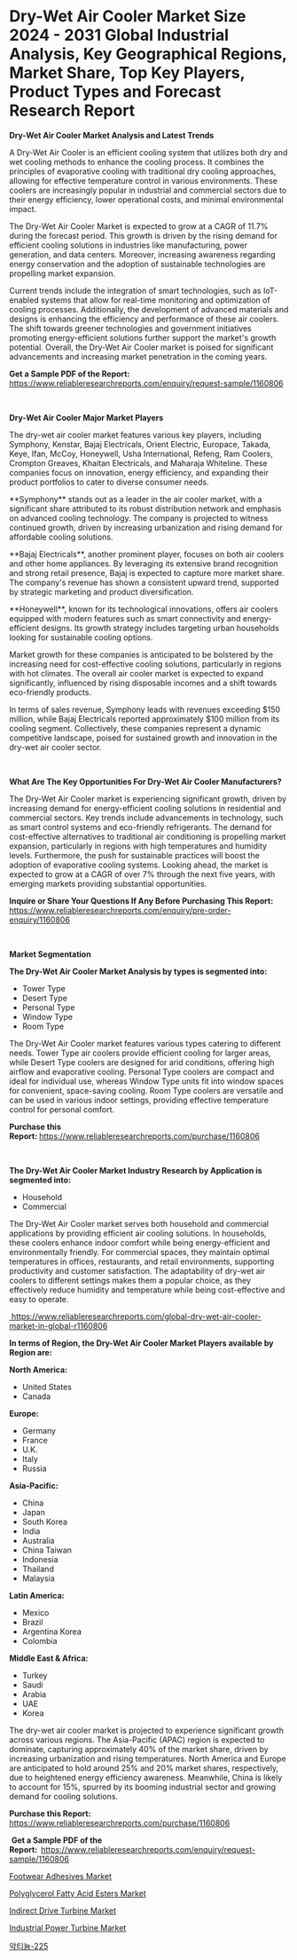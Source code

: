 <p><h1>Dry-Wet Air Cooler Market Size 2024 - 2031 Global Industrial Analysis, Key Geographical Regions, Market Share, Top Key Players, Product Types and Forecast Research Report</h1></p><p><strong>Dry-Wet Air Cooler Market Analysis and Latest Trends</strong></p>
<p><p>A Dry-Wet Air Cooler is an efficient cooling system that utilizes both dry and wet cooling methods to enhance the cooling process. It combines the principles of evaporative cooling with traditional dry cooling approaches, allowing for effective temperature control in various environments. These coolers are increasingly popular in industrial and commercial sectors due to their energy efficiency, lower operational costs, and minimal environmental impact.</p><p>The Dry-Wet Air Cooler Market is expected to grow at a CAGR of 11.7% during the forecast period. This growth is driven by the rising demand for efficient cooling solutions in industries like manufacturing, power generation, and data centers. Moreover, increasing awareness regarding energy conservation and the adoption of sustainable technologies are propelling market expansion.</p><p>Current trends include the integration of smart technologies, such as IoT-enabled systems that allow for real-time monitoring and optimization of cooling processes. Additionally, the development of advanced materials and designs is enhancing the efficiency and performance of these air coolers. The shift towards greener technologies and government initiatives promoting energy-efficient solutions further support the market's growth potential. Overall, the Dry-Wet Air Cooler market is poised for significant advancements and increasing market penetration in the coming years.</p></p>
<p><strong>Get a Sample PDF of the Report:&nbsp;</strong> <a href="https://www.reliableresearchreports.com/enquiry/request-sample/1160806">https://www.reliableresearchreports.com/enquiry/request-sample/1160806</a></p>
<p>&nbsp;</p>
<p><strong>Dry-Wet Air Cooler Major Market Players</strong></p>
<p><p>The dry-wet air cooler market features various key players, including Symphony, Kenstar, Bajaj Electricals, Orient Electric, Europace, Takada, Keye, Ifan, McCoy, Honeywell, Usha International, Refeng, Ram Coolers, Crompton Greaves, Khaitan Electricals, and Maharaja Whiteline. These companies focus on innovation, energy efficiency, and expanding their product portfolios to cater to diverse consumer needs.</p><p>**Symphony** stands out as a leader in the air cooler market, with a significant share attributed to its robust distribution network and emphasis on advanced cooling technology. The company is projected to witness continued growth, driven by increasing urbanization and rising demand for affordable cooling solutions.</p><p>**Bajaj Electricals**, another prominent player, focuses on both air coolers and other home appliances. By leveraging its extensive brand recognition and strong retail presence, Bajaj is expected to capture more market share. The company's revenue has shown a consistent upward trend, supported by strategic marketing and product diversification.</p><p>**Honeywell**, known for its technological innovations, offers air coolers equipped with modern features such as smart connectivity and energy-efficient designs. Its growth strategy includes targeting urban households looking for sustainable cooling options.</p><p>Market growth for these companies is anticipated to be bolstered by the increasing need for cost-effective cooling solutions, particularly in regions with hot climates. The overall air cooler market is expected to expand significantly, influenced by rising disposable incomes and a shift towards eco-friendly products.</p><p>In terms of sales revenue, Symphony leads with revenues exceeding $150 million, while Bajaj Electricals reported approximately $100 million from its cooling segment. Collectively, these companies represent a dynamic competitive landscape, poised for sustained growth and innovation in the dry-wet air cooler sector.</p></p>
<p>&nbsp;</p>
<p><strong>What Are The Key Opportunities For Dry-Wet Air Cooler Manufacturers?</strong></p>
<p><p>The Dry-Wet Air Cooler market is experiencing significant growth, driven by increasing demand for energy-efficient cooling solutions in residential and commercial sectors. Key trends include advancements in technology, such as smart control systems and eco-friendly refrigerants. The demand for cost-effective alternatives to traditional air conditioning is propelling market expansion, particularly in regions with high temperatures and humidity levels. Furthermore, the push for sustainable practices will boost the adoption of evaporative cooling systems. Looking ahead, the market is expected to grow at a CAGR of over 7% through the next five years, with emerging markets providing substantial opportunities.</p></p>
<p><strong>Inquire or Share Your Questions If Any Before Purchasing This Report:</strong> <a href="https://www.reliableresearchreports.com/enquiry/pre-order-enquiry/1160806">https://www.reliableresearchreports.com/enquiry/pre-order-enquiry/1160806</a></p>
<p>&nbsp;</p>
<p><strong>Market Segmentation</strong></p>
<p><strong>The Dry-Wet Air Cooler Market Analysis by types is segmented into:</strong></p>
<p><ul><li>Tower Type</li><li>Desert Type</li><li>Personal Type</li><li>Window Type</li><li>Room Type</li></ul></p>
<p><p>The Dry-Wet Air Cooler market features various types catering to different needs. Tower Type air coolers provide efficient cooling for larger areas, while Desert Type coolers are designed for arid conditions, offering high airflow and evaporative cooling. Personal Type coolers are compact and ideal for individual use, whereas Window Type units fit into window spaces for convenient, space-saving cooling. Room Type coolers are versatile and can be used in various indoor settings, providing effective temperature control for personal comfort.</p></p>
<p><strong>Purchase this Report:&nbsp;</strong><a href="https://www.reliableresearchreports.com/purchase/1160806">https://www.reliableresearchreports.com/purchase/1160806</a></p>
<p>&nbsp;</p>
<p><strong>The Dry-Wet Air Cooler Market Industry Research by Application is segmented into:</strong></p>
<p><ul><li>Household</li><li>Commercial</li></ul></p>
<p><p>The Dry-Wet Air Cooler market serves both household and commercial applications by providing efficient air cooling solutions. In households, these coolers enhance indoor comfort while being energy-efficient and environmentally friendly. For commercial spaces, they maintain optimal temperatures in offices, restaurants, and retail environments, supporting productivity and customer satisfaction. The adaptability of dry-wet air coolers to different settings makes them a popular choice, as they effectively reduce humidity and temperature while being cost-effective and easy to operate.</p></p>
<p><a href="https://www.reliableresearchreports.com/global-dry-wet-air-cooler-market-in-global-r1160806">&nbsp;https://www.reliableresearchreports.com/global-dry-wet-air-cooler-market-in-global-r1160806</a></p>
<p><strong>In terms of Region, the Dry-Wet Air Cooler Market Players available by Region are:</strong></p>
<p>
    <p> <strong> North America: </strong>
        <ul>
            <li>United States</li>
            <li>Canada</li>
        </ul>
        </p> 
    <p> <strong> Europe: </strong>
        <ul>
            <li>Germany</li>
            <li>France</li>
            <li>U.K.</li>
            <li>Italy</li>
            <li>Russia</li>
        </ul>
        </p> 
    <p> <strong> Asia-Pacific: </strong>
        <ul>
            <li>China</li>
            <li>Japan</li>
            <li>South Korea</li>
            <li>India</li>
            <li>Australia</li>
            <li>China Taiwan</li>
            <li>Indonesia</li>
            <li>Thailand</li>
            <li>Malaysia</li>
        </ul>
        </p> 
    <p> <strong> Latin America: </strong>
        <ul>
            <li>Mexico</li>
            <li>Brazil</li>
            <li>Argentina Korea</li>
            <li>Colombia</li>
        </ul>
        </p> 
    <p> <strong> Middle East & Africa: </strong>
        <ul>
            <li>Turkey</li>
            <li>Saudi</li>
            <li>Arabia</li>
            <li>UAE</li>
            <li>Korea</li>
        </ul>
    </p>
    </p>
<p><p>The dry-wet air cooler market is projected to experience significant growth across various regions. The Asia-Pacific (APAC) region is expected to dominate, capturing approximately 40% of the market share, driven by increasing urbanization and rising temperatures. North America and Europe are anticipated to hold around 25% and 20% market shares, respectively, due to heightened energy efficiency awareness. Meanwhile, China is likely to account for 15%, spurred by its booming industrial sector and growing demand for cooling solutions.</p></p>
<p><strong>Purchase this Report: </strong><a href="https://www.reliableresearchreports.com/purchase/1160806">https://www.reliableresearchreports.com/purchase/1160806</a></p>
<p>&nbsp;<strong>Get a Sample PDF of the Report:&nbsp;&nbsp;</strong><a href="https://www.reliableresearchreports.com/enquiry/request-sample/1160806">https://www.reliableresearchreports.com/enquiry/request-sample/1160806</a></p>
<p><strong></strong></p>
<p><p><a href="https://www.linkedin.com/pulse/footwear-adhesives-market-research-report-exploring-size-revenue-h99ff?trackingId=FSx0ewJNTGWKFfHDfjtlow%3D%3D">Footwear Adhesives Market</a></p><p><a href="https://www.linkedin.com/pulse/what-emerging-market-trends-polyglycerol-fatty-acid-esters-b9mpf?trackingId=zmX0owSGTLyrccIOI52DRQ%3D%3D">Polyglycerol Fatty Acid Esters Market</a></p><p><a href="https://github.com/SanjidaMahmud54/Market-Research-Report-List-1/blob/main/indirect-drive-turbine-market.md">Indirect Drive Turbine Market</a></p><p><a href="https://github.com/hgf64gh/Market-Research-Report-List-1/blob/main/industrial-power-turbine-market.md">Industrial Power Turbine Market</a></p><p><a href="https://medium.com/@trackie2000/actinium-225-%EC%82%B0%EC%97%85%EC%97%90-%EB%8C%80%ED%95%9C-%ED%86%B5%EC%B0%B0-2031%EB%85%84%EA%B9%8C%EC%A7%80%EC%9D%98-%EC%8B%9C%EC%9E%A5-%EC%9E%AC%EB%AC%B4-%EC%83%81%ED%83%9C-%EC%8B%9C%EC%9E%A5-%EA%B7%9C%EB%AA%A8-%EB%B0%8F-%EC%88%98%EC%9D%B5-%EB%B6%84%EC%84%9D-f444624c51a5">악티늄-225</a></p></p>